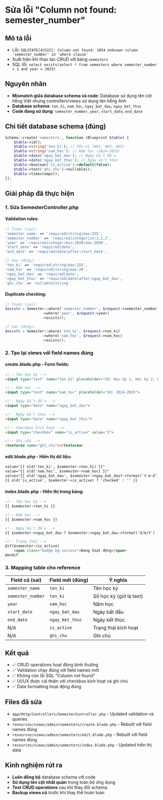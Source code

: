 # Sửa lỗi "Column not found: semester_number"

## Mô tả lỗi
- Lỗi: `SQLSTATE[42S22]: Column not found: 1054 Unknown column 'semester_number' in 'where clause'`
- Xuất hiện khi thao tác CRUD với bảng `semesters`
- SQL lỗi: `select exists(select * from semesters where semester_number = 1 and year = 2025)`

## Nguyên nhân
- **Mismatch giữa database schema và code**: Database sử dụng tên cột tiếng Việt nhưng controllers/views sử dụng tên tiếng Anh
- **Database schema**: `ten_ki`, `nam_hoc`, `ngay_bat_dau`, `ngay_ket_thuc`
- **Code đang sử dụng**: `semester_number`, `year`, `start_date`, `end_date`

## Chi tiết database schema (đúng)
```php
Schema::create('semesters', function (Blueprint $table) {
    $table->id();
    $table->string('ten_ki'); // Tên kì (HK1, HK2, HK3)
    $table->string('nam_hoc'); // Năm học (2024-2025)
    $table->date('ngay_bat_dau'); // Ngày bắt đầu
    $table->date('ngay_ket_thuc'); // Ngày kết thúc
    $table->boolean('is_active')->default(false);
    $table->text('ghi_chu')->nullable();
    $table->timestamps();
});
```

## Giải pháp đã thực hiện

### 1. Sửa SemesterController.php
#### Validation rules:
```php
// Trước (sai):
'semester_name' => 'required|string|max:255',
'semester_number' => 'required|integer|in:1,2,3',
'year' => 'required|integer|min:2020|max:2030',
'start_date' => 'required|date',
'end_date' => 'required|date|after:start_date',

// Sau (đúng):
'ten_ki' => 'required|string|max:255',
'nam_hoc' => 'required|string|max:20',
'ngay_bat_dau' => 'required|date',
'ngay_ket_thuc' => 'required|date|after:ngay_bat_dau',
'ghi_chu' => 'nullable|string'
```

#### Duplicate checking:
```php
// Trước (sai):
$exists = Semester::where('semester_number', $request->semester_number)
                 ->where('year', $request->year)
                 ->exists();

// Sau (đúng):
$exists = Semester::where('ten_ki', $request->ten_ki)
                 ->where('nam_hoc', $request->nam_hoc)
                 ->exists();
```

### 2. Tạo lại views với field names đúng

#### create.blade.php - Form fields:
```html
<!-- Tên học kỳ -->
<input type="text" name="ten_ki" placeholder="Vd: Học kỳ 1, Học kỳ 2, Học kỳ hè">

<!-- Năm học -->
<input type="text" name="nam_hoc" placeholder="Vd: 2024-2025">

<!-- Ngày bắt đầu -->
<input type="date" name="ngay_bat_dau">

<!-- Ngày kết thúc -->
<input type="date" name="ngay_ket_thuc">

<!-- Checkbox kích hoạt -->
<input type="checkbox" name="is_active" value="1">

<!-- Ghi chú -->
<textarea name="ghi_chu"></textarea>
```

#### edit.blade.php - Hiển thị dữ liệu:
```html
value="{{ old('ten_ki', $semester->ten_ki) }}"
value="{{ old('nam_hoc', $semester->nam_hoc) }}"
value="{{ old('ngay_bat_dau', $semester->ngay_bat_dau?->format('Y-m-d')) }}"
{{ old('is_active', $semester->is_active) ? 'checked' : '' }}
```

#### index.blade.php - Hiển thị trong bảng:
```html
<!-- Tên học kỳ -->
{{ $semester->ten_ki }}

<!-- Năm học -->  
{{ $semester->nam_hoc }}

<!-- Ngày bắt đầu -->
{{ $semester->ngay_bat_dau ? $semester->ngay_bat_dau->format('d/m/Y') : 'N/A' }}

<!-- Trạng thái -->
@if($semester->is_active)
    <span class="badge bg-success">Đang hoạt động</span>
@endif
```

### 3. Mapping table cho reference
| Field cũ (sai) | Field mới (đúng) | Ý nghĩa |
|----------------|------------------|---------|
| `semester_name` | `ten_ki` | Tên học kỳ |
| `semester_number` | `ten_ki` | Số học kỳ (giờ là text) |
| `year` | `nam_hoc` | Năm học |
| `start_date` | `ngay_bat_dau` | Ngày bắt đầu |
| `end_date` | `ngay_ket_thuc` | Ngày kết thúc |
| N/A | `is_active` | Trạng thái kích hoạt |
| N/A | `ghi_chu` | Ghi chú |

## Kết quả
- ✅ CRUD operations hoạt động bình thường
- ✅ Validation chạy đúng với field names mới
- ✅ Không còn lỗi SQL "Column not found"
- ✅ UI/UX được cải thiện với checkbox kích hoạt và ghi chú
- ✅ Date formatting hoạt động đúng

## Files đã sửa
- `app/Http/Controllers/SemesterController.php` - Updated validation và queries
- `resources/views/admin/semesters/create.blade.php` - Rebuilt với field names đúng
- `resources/views/admin/semesters/edit.blade.php` - Rebuilt với field names đúng  
- `resources/views/admin/semesters/index.blade.php` - Updated hiển thị data

## Kinh nghiệm rút ra
- **Luôn đồng bộ** database schema với code
- **Sử dụng tên cột nhất quán** trong toàn bộ ứng dụng
- **Test CRUD operations** sau khi thay đổi schema
- **Backup views cũ** trước khi thay thế hoàn toàn
